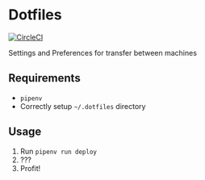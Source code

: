 # Dotfiles

[![CircleCI](https://circleci.com/gh/RealOrangeOne/dotfiles.svg?style=svg)](https://circleci.com/gh/RealOrangeOne/dotfiles)

Settings and Preferences for transfer between machines

## Requirements
- `pipenv`
- Correctly setup `~/.dotfiles` directory

## Usage
1. Run `pipenv run deploy`
2. ???
3. Profit!
